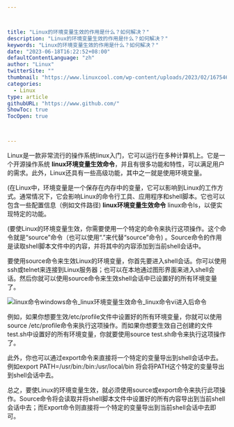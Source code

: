 ```yaml
---



title: "Linux的环境变量生效的作用是什么？如何解决？"
description: "Linux的环境变量生效的作用是什么？如何解决？"
keywords: "Linux的环境变量生效的作用是什么？如何解决？"
date: "2023-06-18T16:22:52+08:00"
defaultContentLanguage: "zh"
author: "Linux"
twitterSite: ""
thumbnail: "https://www.linuxcool.com/wp-content/uploads/2023/02/1675462800562_0.png"
categories:
  - Linux
type: article
githubURL: "https://www.github.com/"
ShowToc: true
TocOpen: true



---
```


Linux是一款非常流行的操作系统linux入门，它可以运行在多种计算机上。它是一个开源操作系统 **linux环境变量生效命令**，并且有很多功能和特性，可以满足用户的需求。此外，Linux还具有一些高级功能，其中之一就是使用环境变量。

(在Linux中，环境变量是一个保存在内存中的变量，它可以影响到Linux的工作方式。通常情况下，它会影响Linux的命令行工具、应用程序和shell脚本。它也可以包含一些配置信息（例如文件路径)  **linux环境变量生效命令** linux命令ls，以便实现特定的功能。

(要使Linux的环境变量生效，你需要使用一个特定的命令来执行这项操作。这个命令就是“source”命令（也可以使用“.”来代替“source”命令) 。Source命令的作用是读取shell脚本文件中的内容，并将其中的内容添加到当前shell会话中。

要使用source命令来生效Linux的环境变量，你首先要进入shell会话。你可以使用ssh或telnet来连接到Linux服务器；也可以在本地通过图形界面来进入shell会话。然后你就可以使用source命令来生效shell会话中已设置好的所有环境变量了。

![linux命令windows命令_linux环境变量生效命令_linux命令vi进入后命令](https://www.linuxcool.com/wp-content/uploads/2023/02/1675462800562_0.png)

例如，如果你想要生效/etc/profile文件中设置好的所有环境变量，你就可以使用source /etc/profile命令来执行这项操作。而如果你想要生效自己创建的文件test.sh中设置好的所有环境变量，你就要使用source test.sh命令来执行这项操作了。

此外，你也可以通过export命令来直接将一个特定的变量导出到shell会话中去。例如export PATH=/usr/bin:/bin:/usr/local/bin 将会将PATH这个特定的变量导出到shell会话中去。

总之，要使Linux的环境变量生效，就必须使用source或export命令来执行此项操作。Source命令将会读取并将shell脚本文件中设置好的所有内容导出到当前shell会话中去；而Export命令则直接将一个特定的变量导出到当前shell会话中去即可。